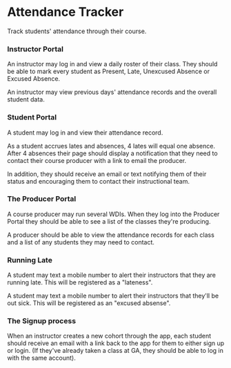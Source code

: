 # Attendance Tracker

Track students' attendance through their course.

### Instructor Portal

An instructor may log in and view a daily roster of their class. They should be able to mark every student as Present, Late, Unexcused Absence or Excused Absence.

An instructor may view previous days' attendance records and the overall student data.

### Student Portal

A student may log in and view their attendance record.

As a student accrues lates and absences, 4 lates will equal one absence. After 4 absences their page should display a notification that they need to contact their course producer with a link to email the producer.

In addition, they should receive an email or text notifying them of their status and encouraging them to contact their instructional team.

### The Producer Portal

A course producer may run several WDIs.  When they log into the Producer Portal they should be able to see a list of the classes they're producing.

A producer should be able to view the attendance records for each class and a list of any students they may need to contact.

### Running Late

A student may text a mobile number to alert their instructors that they are running late. This will be registered as a "lateness".

A student may text a mobile number to alert their instructors that they'll be out sick. This will be registered as an "excused absense".

### The Signup process

When an instructor creates a new cohort through the app, each student should receive an email with a link back to the app for them to either sign up or login. (If they've already taken a class at GA, they should be able to log in with the same account).
